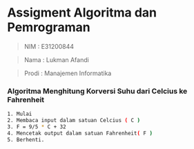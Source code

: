# Assigment Algoritma dan Pemrograman

> NIM   : E31200844

> Nama  : Lukman Afandi

> Prodi : Manajemen Informatika

### Algoritma Menghitung Korversi Suhu dari Celcius ke Fahrenheit
 ```sh
1. Mulai
2. Membaca input dalam satuan Celcius ( C )
3. F = 9/5 * C + 32
4. Mencetak output dalam satuan Fahrenheit( F )
5. Berhenti.
```

